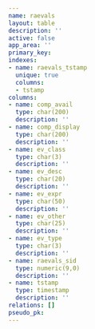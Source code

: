 ```yaml
---
name: raevals
layout: table
description: ''
active: false
app_area: ''
primary_key: 
indexes:
- name: raevals_tstamp
  unique: true
  columns:
  - tstamp
columns:
- name: comp_avail
  type: char(200)
  description: ''
- name: comp_display
  type: char(200)
  description: ''
- name: ev_class
  type: char(3)
  description: ''
- name: ev_desc
  type: char(20)
  description: ''
- name: ev_expr
  type: char(50)
  description: ''
- name: ev_other
  type: char(25)
  description: ''
- name: ev_type
  type: char(3)
  description: ''
- name: raevals_sid
  type: numeric(9,0)
  description: ''
- name: tstamp
  type: timestamp
  description: ''
relations: []
pseudo_pk: 
---
```


